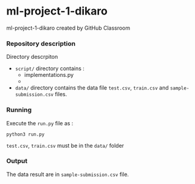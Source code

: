 # ml-project-1-dikaro
ml-project-1-dikaro created by GitHub Classroom

### Repository description

Directory descrpiton
- `script/` directory contains :
	- implementations.py
	- 
- `data/` directory contains the data file `test.csv`, `train.csv` and `sample-submission.csv` files.


### Running

Execute the `run.py` file as :

```
python3 run.py
```
`test.csv`, `train.csv` must be in the `data/` folder

### Output

The data result are in `sample-submission.csv` file.
